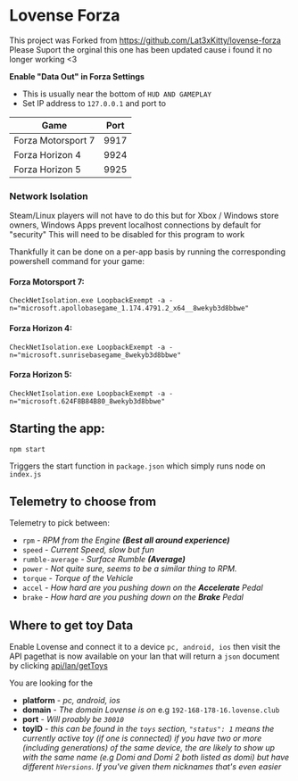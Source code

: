 # Lovense Forza #
This project was Forked from https://github.com/Lat3xKitty/lovense-forza Please Suport the orginal this one has been updated cause i found it no longer working <3

**Enable "Data Out" in Forza Settings**
- This is usually near the bottom of `HUD AND GAMEPLAY`
- Set IP address to `127.0.0.1` and port to

| Game               | Port |
| ------------------ | ---- |
| Forza Motorsport 7 | 9917 |
| Forza Horizon 4    | 9924 |
| Forza Horizon 5    | 9925 |

### Network Isolation ###
Steam/Linux players will not have to do this but for Xbox / Windows store owners, Windows Apps prevent localhost connections by default for "security" This will need to be disabled for this program to work

Thankfully it can be done on a per-app basis by running the corresponding powershell command for your game:
#### Forza Motorsport 7: ####

```
CheckNetIsolation.exe LoopbackExempt -a -n="microsoft.apollobasegame_1.174.4791.2_x64__8wekyb3d8bbwe"
```

#### Forza Horizon 4: ####

```
CheckNetIsolation.exe LoopbackExempt -a -n="microsoft.sunrisebasegame_8wekyb3d8bbwe"
```

#### Forza Horizon 5: ####

```
CheckNetIsolation.exe LoopbackExempt -a -n="microsoft.624F8B84B80_8wekyb3d8bbwe"
```


## Starting the app: ##

`npm start`

Triggers the start function in `package.json` which simply runs node on `index.js`

## Telemetry to choose from ##

Telemetry to pick between:

* `rpm`            _- RPM from the Engine **(Best all around experience)**_
* `speed`          _- Current Speed, slow but fun_
* `rumble-average` _- Surface Rumble **(Average)**_
* `power`          _- Not quite sure, seems to be a similar thing to RPM._
* `torque`         _- Torque of the Vehicle_
* `accel`          _- How hard are you pushing down on the **Accelerate** Pedal_
* `brake`          _- How hard are you pushing down on the **Brake** Pedal_

## Where to get toy Data ##

Enable Lovense and connect it to a device `pc, android, ios` then visit the API pagethat is now available on your lan that will return a `json` document by clicking [api/lan/getToys](https://api.lovense.com/api/lan/getToys)

You are looking for the

* **platform** - _pc, android, ios_
* **domain** - _The domain Lovense is on_ e.g `192-168-178-16.lovense.club`
* **port** - _Will proably be `30010`_
* **toyID** - _this can be found in the `toys` section, `"status": 1` means the currently active toy (_if one is connected_) if you have two or more (_including generations_) of the same device, the are likely to show up with the same name (_e.g Domi and Domi 2 both listed as domi_) but have different `hVersions`. If you've given them nicknames that's even easier_

